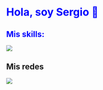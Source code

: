 <div style="color: blue">
  <h1>Hola, soy Sergio 👋</h1>

  <h2>Mis skills:</h2>
    <img src="https://skillicons.dev/icons?i=html,css,js,react,jquery,php,java,mysql,vscode,vite,tailwind," />
</div>
  <h2>Mis redes</h2>
    <img src="https://skillicons.dev/icons?i=linkedin,github" />
<!--
- 🔭 I’m currently working on ...
- 🌱 I’m currently learning ...
- 👯 I’m looking to collaborate on ...
- 🤔 I’m looking for help with ...
- 💬 Ask me about ...
- 📫 How to reach me: ...
- 😄 Pronouns: ...
- ⚡ Fun fact: ...
-->
